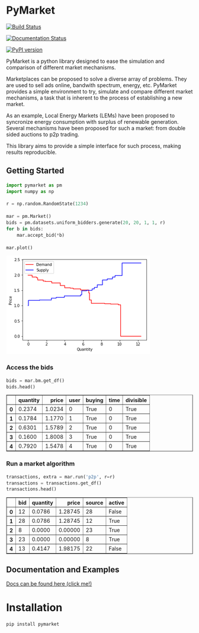 
# PyMarket

[![Build Status](https://travis-ci.org/gus0k/pymarket.svg?branch=master)](https://travis-ci.org/gus0k/pymarket)

[![Documentation Status](https://readthedocs.org/projects/pymarket/badge/?version=latest)](https://pymarket.readthedocs.io/en/latest/?badge=latest)

[![PyPI version](https://badge.fury.io/py/pymarket.svg)](https://badge.fury.io/py/pymarket)

PyMarket is a python library designed to ease the simulation and
comparison of different market mechanisms.

Marketplaces can be proposed to solve a diverse array of problems. They
are used to sell ads online, bandwith spectrum, energy, etc.
PyMarket provides a simple environment to try, simulate and compare different
market mechanisms, a task that is inherent to the process of establishing a new
market.

As an example, Local Energy Markets (LEMs) have been proposed to syncronize energy consumption
with surplus of renewable generation. Several mechanisms have been proposed for such a market:
from double sided auctions to p2p trading. 

This library aims to provide a simple interface for such process, making results reproducible.

## Getting Started


```python
import pymarket as pm
import numpy as np

r = np.random.RandomState(1234)

mar = pm.Market()
bids = pm.datasets.uniform_bidders.generate(20, 20, 1, 1, r)
for b in bids:
    mar.accept_bid(*b)
    
mar.plot()
```


![png](README_files/README_4_0.png)


### Access the bids


```python
bids = mar.bm.get_df()
bids.head()
```




<div>
<style scoped>
    .dataframe tbody tr th:only-of-type {
        vertical-align: middle;
    }

    .dataframe tbody tr th {
        vertical-align: top;
    }

    .dataframe thead th {
        text-align: right;
    }
</style>
<table border="1" class="dataframe">
  <thead>
    <tr style="text-align: right;">
      <th></th>
      <th>quantity</th>
      <th>price</th>
      <th>user</th>
      <th>buying</th>
      <th>time</th>
      <th>divisible</th>
    </tr>
  </thead>
  <tbody>
    <tr>
      <th>0</th>
      <td>0.2374</td>
      <td>1.0234</td>
      <td>0</td>
      <td>True</td>
      <td>0</td>
      <td>True</td>
    </tr>
    <tr>
      <th>1</th>
      <td>0.1784</td>
      <td>1.1770</td>
      <td>1</td>
      <td>True</td>
      <td>0</td>
      <td>True</td>
    </tr>
    <tr>
      <th>2</th>
      <td>0.6301</td>
      <td>1.5789</td>
      <td>2</td>
      <td>True</td>
      <td>0</td>
      <td>True</td>
    </tr>
    <tr>
      <th>3</th>
      <td>0.1600</td>
      <td>1.8008</td>
      <td>3</td>
      <td>True</td>
      <td>0</td>
      <td>True</td>
    </tr>
    <tr>
      <th>4</th>
      <td>0.7920</td>
      <td>1.5478</td>
      <td>4</td>
      <td>True</td>
      <td>0</td>
      <td>True</td>
    </tr>
  </tbody>
</table>
</div>



### Run a market algorithm


```python
transactions, extra = mar.run('p2p', r=r)
transactions = transactions.get_df()
transactions.head()
```




<div>
<style scoped>
    .dataframe tbody tr th:only-of-type {
        vertical-align: middle;
    }

    .dataframe tbody tr th {
        vertical-align: top;
    }

    .dataframe thead th {
        text-align: right;
    }
</style>
<table border="1" class="dataframe">
  <thead>
    <tr style="text-align: right;">
      <th></th>
      <th>bid</th>
      <th>quantity</th>
      <th>price</th>
      <th>source</th>
      <th>active</th>
    </tr>
  </thead>
  <tbody>
    <tr>
      <th>0</th>
      <td>12</td>
      <td>0.0786</td>
      <td>1.28745</td>
      <td>28</td>
      <td>False</td>
    </tr>
    <tr>
      <th>1</th>
      <td>28</td>
      <td>0.0786</td>
      <td>1.28745</td>
      <td>12</td>
      <td>True</td>
    </tr>
    <tr>
      <th>2</th>
      <td>8</td>
      <td>0.0000</td>
      <td>0.00000</td>
      <td>23</td>
      <td>True</td>
    </tr>
    <tr>
      <th>3</th>
      <td>23</td>
      <td>0.0000</td>
      <td>0.00000</td>
      <td>8</td>
      <td>True</td>
    </tr>
    <tr>
      <th>4</th>
      <td>13</td>
      <td>0.4147</td>
      <td>1.98175</td>
      <td>22</td>
      <td>False</td>
    </tr>
  </tbody>
</table>
</div>



## Documentation and Examples

[Docs can be found here (click me!)](https://pymarket.readthedocs.io)

# Installation

```python
pip install pymarket
```


```python

```
